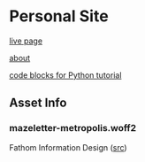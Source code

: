 # Personal Site

[live page](https://andrew.let-them.cyou)

[about](https://andrew.let-them.cyou/about/)

[code blocks for Python tutorial](https://github.com/Raymi306/python-tutorial-codeblocks)

## Asset Info

### mazeletter-metropolis.woff2

Fathom Information Design ([src](http://mazeletter.xyz/))
